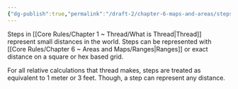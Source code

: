 ```yaml
---
{"dg-publish":true,"permalink":"/draft-2/chapter-6-maps-and-areas/steps/"}
---
```


Steps in [[Core Rules/Chapter 1 ~ Thread/What is Thread\|Thread]] represent small distances in the world. Steps can be represented with [[Core Rules/Chapter 6 ~ Areas and Maps/Ranges\|Ranges]] or exact distance on a square or hex based grid.

For all relative calculations that thread makes, steps are treated as equivalent to 1 meter or 3 feet. Though, a step can represent any distance.